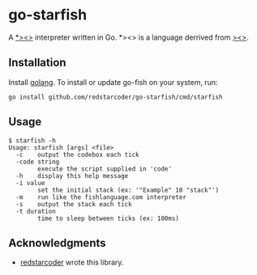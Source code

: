 go-starfish
======

A [\*><>](https://esolangs.org/wiki/Starfish)  interpreter written in Go. \*><> is a language derrived from [><>](http://esolangs.org/wiki/Fish).

Installation
---------------

Install [golang](http://golang.org/doc/install). To install or update go-fish on your system, run:

```
go install github.com/redstarcoder/go-starfish/cmd/starfish
```

Usage
---------------

```
$ starfish -h
Usage: starfish [args] <file>
  -c	output the codebox each tick
  -code string
    	execute the script supplied in 'code'
  -h	display this help message
  -i value
    	set the initial stack (ex: '"Example" 10 "stack"')
  -m	run like the fishlanguage.com interpreter
  -s	output the stack each tick
  -t duration
    	time to sleep between ticks (ex: 100ms)
```

Acknowledgments
---------------

* [redstarcoder](https://github.com/redstarcoder) wrote this library.
